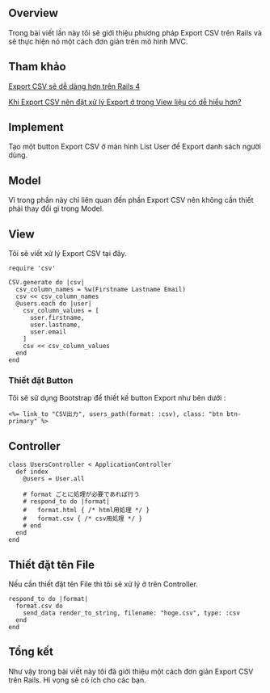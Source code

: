 ## Overview
Trong bài viết lần này tôi sẽ giới thiệu phương pháp Export CSV trên Rails và sẽ thực hiện nó một cách đơn giản trên mô hình MVC. 
## Tham khảo
[Export CSV sẽ dễ dàng hơn trên Rails 4](https://qiita.com/retosu/items/5bda7bd5a55c20fc89c0)

[Khi Export CSV nên đặt xử lý Export ở trong View liệu có dễ hiểu hơn? ](https://qiita.com/ichi_s/items/eddf29d62ac09f6f9133)

## Implement
Tạo một button Export CSV ở màn hình List User để Export danh sách người dùng.
## Model
Vì  trong phần này chỉ liên quan đến phần Export CSV nên không cần thiết phải thay đổi gì trong Model.
## View
Tôi sẽ viết xử lý Export CSV tại đây. 
```
require 'csv'

CSV.generate do |csv|
  csv_column_names = %w(Firstname Lastname Email)
  csv << csv_column_names
  @users.each do |user|
    csv_column_values = [
      user.firstname,
      user.lastname,
      user.email
    ]
    csv << csv_column_values
  end
end
```
### Thiết đặt Button
Tôi sẽ sử dụng Bootstrap để thiết kế button Export như bên dưới :
```
<%= link_to "CSV出力", users_path(format: :csv), class: "btn btn-primary" %>
```
## Controller
```
class UsersController < ApplicationController
  def index
    @users = User.all

    # format ごとに処理が必要であれば行う
    # respond_to do |format|
    #   format.html { /* html用処理 */ }
    #   format.csv { /* csv用処理 */ }
    # end
  end
end
```
## Thiết đặt tên File
Nếu cần thiết đặt tên File thì tôi sẽ xử lý ở trên Controller.
```
respond_to do |format|
  format.csv do
    send_data render_to_string, filename: "hoge.csv", type: :csv
  end
end
```
## Tổng kết
Như vậy trong bài viết này tôi đã giới thiệu một cách đơn giản Export CSV trên Rails. Hi vọng sẽ có ích cho các bạn.
